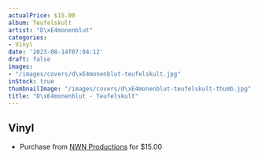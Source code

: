 ```yaml
---
actualPrice: $15.00
album: Teufelskult
artist: "D\xE4monenblut"
categories:
- Vinyl
date: '2023-08-14T07:04:12'
draft: false
images:
- "/images/covers/d\xE4monenblut-teufelskult.jpg"
inStock: true
thumbnailImage: "/images/covers/d\xE4monenblut-teufelskult-thumb.jpg"
title: "D\xE4monenblut - Teufelskult"
---
```


## Vinyl
* Purchase from [NWN Productions](http://shop.nwnprod.com/index.php?route=product/product&path=76&product_id=38287&sort=pd.name&order=ASC) for $15.00
